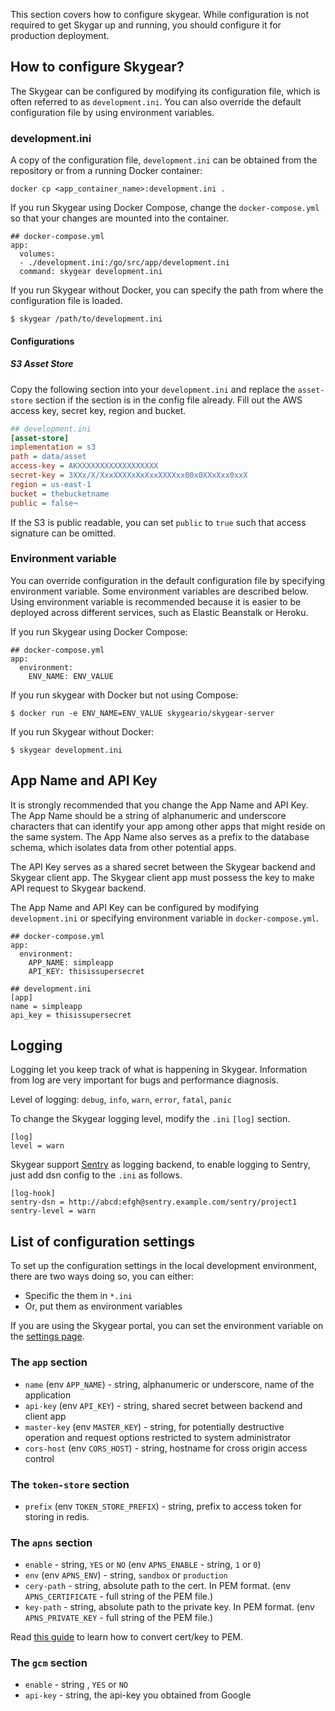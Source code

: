 This section covers how to configure skygear. While configuration is not
required to get Skygar up and running, you should configure it for production
deployment.

## How to configure Skygear?

The Skygear can be configured by modifying its configuration file, which
is often referred to as `development.ini`. You can also override the
default configuration file by using environment variables.

### development.ini

A copy of the configuration file, `development.ini` can be obtained from
the repository or from a running Docker container:

```
docker cp <app_container_name>:development.ini .
```

If you run Skygear using Docker Compose, change the `docker-compose.yml`
so that your changes are mounted into the container.

```
## docker-compose.yml
app:
  volumes:
  - ./development.ini:/go/src/app/development.ini
  command: skygear development.ini
```

If you run Skygear without Docker, you can specify the path from where the
configuration file is loaded.

```
$ skygear /path/to/development.ini
```

#### Configurations

##### S3 Asset Store

Copy the following section into your `development.ini` and replace
the `asset-store` section if the section is in the config file already.
Fill out the AWS access key, secret key, region and bucket.

```ini
## development.ini
[asset-store]
implementation = s3
path = data/asset
access-key = AKXXXXXXXXXXXXXXXXXX
secret-key = 3XXx/X/XxxXXXXxXxXxxXXXXxx00x0XXxXxx0xxX
region = us-east-1
bucket = thebucketname
public = false¬
```

If the S3 is public readable, you can set `public` to `true` such that
access signature can be omitted.

### Environment variable

You can override configuration in the default configuration file by
specifying environment variable. Some environment variables are described
below. Using environment variable is recommended because it is easier to be
deployed across different services, such as Elastic Beanstalk or Heroku.

If you run Skygear using Docker Compose:

```
## docker-compose.yml
app:
  environment:
    ENV_NAME: ENV_VALUE
```

If you run skygear with Docker but not using Compose:

```
$ docker run -e ENV_NAME=ENV_VALUE skygeario/skygear-server
```

If you run Skygear without Docker:

```
$ skygear development.ini
```

## App Name and API Key

It is strongly recommended that you change the App Name and API Key.
The App Name should be a string of alphanumeric and underscore characters
that can identify your app among other apps that might reside on the same
system. The App Name also serves as a prefix to the database schema, which
isolates data from other potential apps.

The API Key serves as a shared secret between the Skygear backend and Skygear
client app. The Skygear client app must possess the key to make API request
to Skygear backend.

The App Name and API Key can be configured by modifying `development.ini` or
specifying environment variable in `docker-compose.yml`.

```
## docker-compose.yml
app:
  environment:
    APP_NAME: simpleapp
    API_KEY: thisissupersecret
```

```
## development.ini
[app]
name = simpleapp
api_key = thisissupersecret
```


## Logging

Logging let you keep track of what is happening in Skygear. Information
from log are very important for bugs and performance diagnosis.

Level of logging: `debug`, `info`, `warn`, `error`, `fatal`, `panic`

To change the Skygear logging level, modify the `.ini` `[log]` section.

```
[log]
level = warn
```

Skygear support [Sentry](https://getsentry.com/) as logging backend, to
enable logging to Sentry, just add dsn config to the `.ini` as follows.

```
[log-hook]
sentry-dsn = http://abcd:efgh@sentry.example.com/sentry/project1
sentry-level = warn
```

## List of configuration settings

To set up the configuration settings in the local development environment, there are two ways doing so, you can either:

* Specific the them in `*.ini`
* Or, put them as environment variables

If you are using the Skygear portal, you can set the environment variable on the 
<a href="http://portal-staging.skygear.io/app/settings">settings page</a>.

### The `app` section
* `name` (env `APP_NAME`) - string, alphanumeric or underscore, name of the
  application
* `api-key` (env `API_KEY`) - string, shared secret between backend and client
  app
* `master-key` (env `MASTER_KEY`) - string, for potentially
  destructive operation and request options restricted to system administrator
* `cors-host` (env `CORS_HOST`) - string, hostname for cross origin access control

### The `token-store` section
* `prefix` (env `TOKEN_STORE_PREFIX`) - string, prefix to access token for storing in redis.

### The `apns` section
* `enable` - string, `YES` or `NO` (env `APNS_ENABLE` - string, `1` or `0`)
* `env` (env `APNS_ENV`) - string, `sandbox` or `production`
* `cery-path` - string, absolute path to the cert. In PEM format. (env `APNS_CERTIFICATE` - full string of the PEM file.)
* `key-path` - string, absolute path to the private key. In PEM format. (env `APNS_PRIVATE_KEY` - full string of the PEM file.)

Read [this guide](http://docs.moengage.com/docs/ios-push-notifications#making-a-pem-file) to learn how to convert cert/key to PEM.

### The `gcm` section
* `enable` - string , `YES` or `NO`
* `api-key` - string, the api-key you obtained from Google
